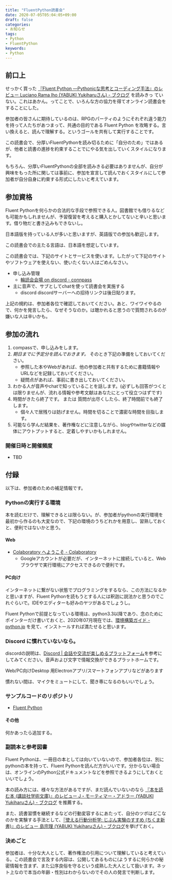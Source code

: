 ```yaml
---
title: "FluentPython読書会"
date: 2020-07-05T05:04:05+09:00
draft: false
categories:
- お知らせ
tags:
- Python
- FluentPython
keywords:
- Python
---
```


## 前口上

せっかく買った [『Fluent Python ―Pythonicな思考とコーディング手法』のレビュー Luciano Rama lho (YABUKI Yukiharuさん) - ブクログ](https://booklog.jp/users/yyabuki/archives/1/4873118174) を読みきっ ていない。これはあかん。ってことで、いろんな方の協力を得てオンライン読書会をすることにした。

参加者の皆さんに期待しているのは、RPGのパーティのようにそれぞれ違う能力を持って人たちがあつまって、共通の目的である Fluent Python を攻略する。言い換えると、読んで理解する。というゴールを共有して実行することです。


この読書会で、分厚いFluentPythonを読み切るために「自分のため」ではあるが、他者と読書の進捗を約束することでにやる気を出していくスタイルになります。

もちろん、分厚いFluentPythonの全部を読みきる必要はありませんが、自分が興味をもった所に関しては事前に、参加を宣言して読んでおくスタイルにして参加者が自分自身に約束する形式にしたいと考えています。


## 参加資格

Fluent Pythonを何らかの合法的な手段で参照できる人。図書館でも借りるなども可能かもしれませんが、予習復習を考えると購入とかしてないと辛いと思います。借り物だと書き込みもできないし。

日本語版を持っている人が多いと思いますが、英語版での参加も歓迎します。

この読書会での主たる言語は、日本語を想定しています。

この読書会では、下記のサイトとサービスを使います。したがって下記のサイトやソフトウェアを使えない、使いたくない人はごめんなさい。

- 申し込み管理
    - [輪読会会場 on discord - connpass](https://book-club.connpass.com/)
- 主に音声で、サブとしてchatを使って読書会を実施する
    - discord discordサーバーへの招待リンクは後日貼ります。

上記の規約は、参加者各位で確認しておいてください。あと、ワイワイやるので、何かを発言したら、なぜそうなのか。は聴かれると思うので質問されるのが嫌いな人は辛いかも。

## 参加の流れ

1. compassで、申し込みをします。
1. _期日までに予定分を読んでおきます。_ そのとき下記の準備をしておいてください。
    - 参照した本やWebがあれば、他の参加者と共有するために書籍情報やURLなどを記録しておいてください。
    - 疑問点があれば、事前に書き出しておいてください。
1. わかる人が音声やchatで知っていることを話します。(必ずしも回答がつくとは限りませんが、流れる情報や参考文献はあなたにとって役立つはずです)
1. 時間がきたら終了です。 または 質問が出尽くしたら、終了時間前でも終了します。
    - 個々人で居残りは妨げません。時間を切ることで濃密な時間を目指します。
1. 可能なら学んだ結果を、著作権などに注意しながら、blogやtwitterなどの媒体にアウトプットすると、定着しやすいかもしれません。

### 開催日時と開催頻度

- TBD

## 付録

以下は、参加者のための補足情報です。

### Pythonの実行する環境

本を読むだけで、理解できるとは限らない。が、参加者がpythonの実行環境を最初から作るのも大変なので、下記の環境のうちどれかを用意し、習熟しておくと、便利ではないかと思う。

#### Web

- [Colaboratory へようこそ - Colaboratory](https://colab.research.google.com/notebooks/welcome.ipynb?hl=ja)
    - Googleアカウントが必要だが、インターネットに接続していると、Webブラウザで実行環境にアクセスできるので便利です。

#### PC向け

インターネットに繋がない状態でプログラミングをするなら、この方法になるかと思いますが、Fluent Pythonを読もうとする人には釈迦に説法かと思うのでこれぐらいで。IDEやエディターも好みのヤツがあるでしょうし。

Fluent Pythonで前提となっている環境は、python3.3以降であり、念のためにポインターだけ書いておくと、2020年07月現在では、[環境構築ガイド - python.jp](https://www.python.jp/install/install.html) を見て、インストールすれば満たせると思います。

### Discord に慣れていないなら。

discordの説明は、[Discord | 会話や交流が楽しめるプラットフォーム](https://discord.com/new)を参考にしてみてください。音声および文字で情報交換ができるプラットホームです。

Web/PC向けDesktop 用Electronアプリ/スマートフォンアプリなどがあります

慣れない間は、マイクをミュートにして、聞き専になるのもいいでしょう。

### サンプルコードのリポジトリ

- [Fluent Python](https://github.com/fluentpython)

#### その他

何かあったら追加する。

### 副読本と参考図書

Fluent Pythonは、一冊目の本としては向いていないので、参加者各位は、別にpythonの本を持って、Fluent Pythonを読んだ方がいいです。分からない場合は、オンラインのPython公式ドキュメントなどを参照できるようにしておくといいでしょう。

本の読み方には、様々な方法があるですが、まだ読んでいないのなら [『本を読む本 (講談社学術文庫)』のレビュー J・モーティマー・アドラー (YABUKI Yukiharuさん) - ブクログ](https://booklog.jp/users/yyabuki/archives/1/4061592998)
を推薦する。

また、読書習慣を継続するなどの行動変容するにあたって、自分のツボはどこなのかを実験する手法として、[『使える行動分析学: じぶん実験のすすめ (ちくま新書)』のレビュー 島宗理 (YABUKI Yukiharuさん) - ブクログ](https://booklog.jp/users/yyabuki/archives/1/4480067728)を挙げておく。

### 決めごと

参加者は、十分な大人として、著作権法の引用について理解していると考えている。この読書会で言及する内容は、公開してあるものに(ようするに何らかの秘密情報を含まず、また公序良俗を守るという成熟した大人として扱います。ネット上なので本当の年齢・性別はわからないのでその人の発言で判断します。
